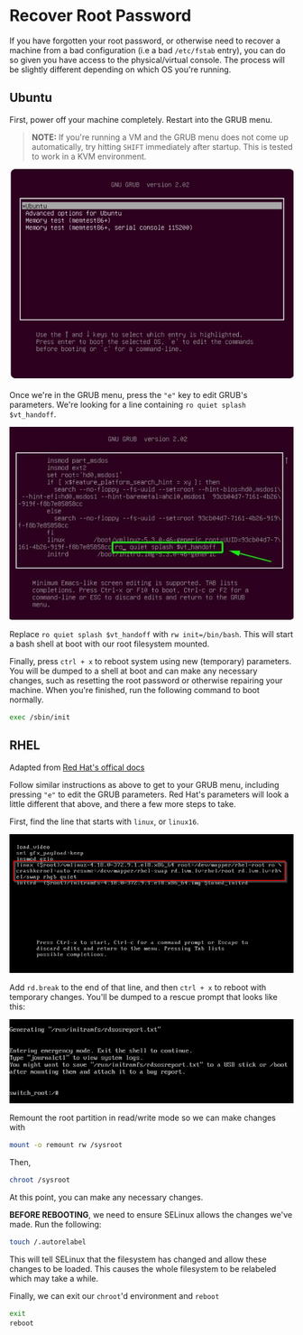 # Recover Root Password

If you have forgotten your root password, or otherwise need to recover a machine from a bad configuration (i.e a bad `/etc/fstab` entry), you can do so given you have access to the physical/virtual console. The process will be slightly different depending on which OS you're running.

## Ubuntu

First, power off your machine completely. Restart into the GRUB menu.

> **NOTE:** If you're running a VM and the GRUB menu does not come up automatically, try hitting `SHIFT` immediately after startup. This is tested to work in a KVM environment.

![grub menu](./images/grub.png)

Once we're in the GRUB menu, press the `"e"` key to edit GRUB's parameters. We're looking for a line containing `ro quiet splash $vt_handoff`.

![line to replace](./images/grub_line_replace.png)

Replace `ro quiet splash $vt_handoff` with `rw init=/bin/bash`. This will start a bash shell at boot with our root filesystem mounted.

Finally, press `ctrl + x` to reboot system using new (temporary) parameters. You will be dumped to a shell at boot and can make any necessary changes, such as resetting the root password or otherwise repairing your machine. When you're finished, run the following command to boot normally.

```bash
exec /sbin/init
```

## RHEL

Adapted from [Red Hat's offical docs](https://www.redhat.com/sysadmin/recover-root-passwd)

Follow similar instructions as above to get to your GRUB menu, including pressing `"e"` to edit the GRUB parameters. Red Hat's parameters will look a little different that above, and there a few more steps to take. 

First, find the line that starts with `linux`, or `linux16`.

![grub_rhel_line](./images/grub_rhel.png)

Add `rd.break` to the end of that line, and then `ctrl + x` to reboot with temporary changes. You'll be dumped to a rescue prompt that looks like this:

![rescue](./images/rescue_rhel.png)

Remount the root partition in read/write mode so we can make changes with 

```bash
mount -o remount rw /sysroot
```

Then,

```bash
chroot /sysroot
```

At this point, you can make any necessary changes.

**BEFORE REBOOTING**, we need to ensure SELinux allows the changes we've made. Run the following:

```bash
touch /.autorelabel 
```

This will tell SELinux that the filesystem has changed and allow these changes to be loaded. This causes the whole filesystem to be relabeled which may take a while.

Finally, we can exit our `chroot`'d environment and `reboot`

```bash
exit
reboot
```
